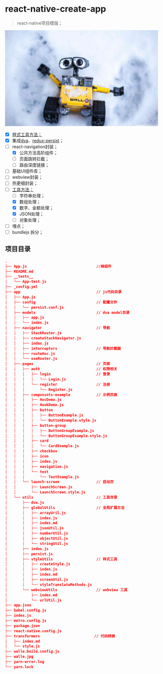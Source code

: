 # react-native-create-app
> react-native项目模版；

<img width="760" src="./walle.jpg" alt="icon">

- [x] [样式工具方法；](./app/utils/styleUtils/index.md)
- [x] 集成[dva](https://dvajs.com)、[redux-persist](https://github.com/rt2zz/redux-persist)；
- [ ] react-navigation封装；
  - [x] 公共方法高阶组件；
  - [ ] 页面跳转拦截；
  - [ ] 路由深度链接；
- [ ] 基础UI组件库；
- [ ] webview封装；
- [ ] 热更细封装；
- [ ] [工具方法；](./app/utils/globalUtils/index.md)
  - [ ] 字符串处理；
  - [x] 数组处理；
  - [x] 数字、金额处理；
  - [x] JSON处理；
  - [ ] 对象处理；
- [ ] 埋点；
- [ ] bundlejs 拆分；

## 项目目录

```json
.
├── App.js                                //根组件
├── README.md
├── __tests__
│   └── App-test.js
├── _config.yml
├── app                                   // js代码目录
│   ├── App.js
│   ├── config                            // 配置文件
│   │   └── persist.conf.js
│   ├── models                            // dva model目录
│   │   ├── app.js
│   │   └── index.js
│   ├── navigator                         // 导航
│   │   ├── StackRouter.js
│   │   ├── createStackNavigator.js
│   │   ├── index.js
│   │   ├── interceptors                  // 导航拦截器
│   │   ├── routeHoc.js
│   │   └── useRouter.js
│   ├── pages                             // 页面
│   │   ├── auth                          // 权限相关
│   │   │   ├── login                     // 登录
│   │   │   │   └── Login.js
│   │   │   └── register                  // 注册
│   │   │       └── Register.js
│   │   ├── componsnts-example            // 示例页面
│   │   │   ├── HocDemo.js
│   │   │   ├── HookDemo.js
│   │   │   ├── button
│   │   │   │   ├── ButtonExample.js
│   │   │   │   └── ButtonExample.style.js
│   │   │   ├── button-group
│   │   │   │   ├── ButtonGroupExample.js
│   │   │   │   └── ButtonGroupExample.style.js
│   │   │   ├── card
│   │   │   │   └── CardExample.js
│   │   │   ├── checkbox
│   │   │   ├── icon
│   │   │   ├── index.js
│   │   │   ├── navigation.js
│   │   │   └── text
│   │   │       └── TextExample.js
│   │   └── launch-screen                 // 启动页
│   │       ├── LaunchScreen.js
│   │       └── LaunchScreen.style.js
│   └── utils                             // 工具目录
│       ├── dva.js
│       ├── globalUtils                   // 全局扩展方法
│       │   ├── arrayUril.js
│       │   ├── index.js
│       │   ├── index.md
│       │   ├── jsonUtil.js
│       │   ├── numberUtil.js
│       │   ├── objectUtil.js
│       │   └── stringUtil.js
│       ├── index.js
│       ├── persist.js
│       ├── styleUtils                    // 样式工具
│       │   ├── createStyle.js
│       │   ├── index.js
│       │   ├── index.md
│       │   ├── screenUtil.js
│       │   └── styleTranslateMethods.js
│       └── webviewUtils                  // webview 工具
│           ├── index.md
│           └── urlUtil.js
├── app.json
├── babel.config.js
├── index.js
├── metro.config.js
├── package.json
├── react-native.config.js
├── transformers                         // 代码转换
│   ├── index.md
│   └── style.js
├── walle.build.config.js
├── walle.jpg
├── yarn-error.log
└── yarn.lock
```
